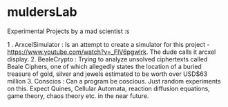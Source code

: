 # muldersLab
Experimental Projects by a mad scientist :s

1 . ArxcelSimulator : Is an attempt to create a simulator for this project - https://www.youtube.com/watch?v=_FlV6pgwlrk. The dude calls it arcxel display.
2. BealeCrypto : Trying to analyze unsolved ciphertexts called Beale Ciphers, one of which allegedly states the location of a buried treasure of gold, silver and jewels estimated to be worth over USD$63 million
3. Conscios : Can a program be coscious. Just random experiments on this. Expect Quines, Cellular Automata, reaction diffusion equations, game theory, chaos theory etc. in the near future.
